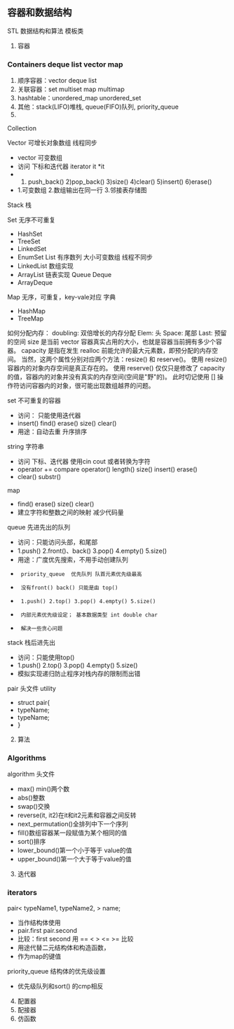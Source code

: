 ## 容器和数据结构

STL 数据结构和算法
模板类
1. 容器


### Containers deque list vector map
1. 顺序容器：vector deque list
2. 关联容器：set multiset map multimap
3. hashtable：unordered_map unordered_set
4. 其他：stack(LIFO)堆栈, queue(FIFO)队列, priority_queue
5. 
Collection

Vector 可增长对象数组 线程同步
 * vector  可变数组
 * 访问 下标和迭代器 iterator it  *it
 * 1) push_back() 2)pop_back() 3)size() 4)clear() 5)insert() 6)erase()
 * 1.可变数组 2.数组输出在同一行 3.邻接表存储图
 
Stack 栈
 
Set   无序不可重复
  * HashSet
  * TreeSet
  * LinkedSet
  * EnumSet
List 有序数列 大小可变数组 线程不同步
*    LinkedList 数组实现
*    ArrayList  链表实现
Queue
Deque
*    ArrayDeque

Map   无序，可重复，key-vale对应 字典
*    HashMap
*    TreeMap

如何分配内存：
doubling: 双倍增长的内存分配
Elem: 头
Space: 尾部
Last: 预留的空间
size 是当前 vector 容器真实占用的大小，也就是容器当前拥有多少个容器。
capacity 是指在发生 realloc 前能允许的最大元素数，即预分配的内存空间。
当然，这两个属性分别对应两个方法：resize() 和 reserve()。
使用 resize() 容器内的对象内存空间是真正存在的。
使用 reserve() 仅仅只是修改了 capacity 的值，容器内的对象并没有真实的内存空间(空间是"野"的)。
此时切记使用 [] 操作符访问容器内的对象，很可能出现数组越界的问题。

 set      不可重复的容器
 * 访问： 只能使用迭代器
 * insert() find() erase() size() clear()
 * 用途：自动去重 升序排序

 string 字符串
 * 访问 下标、迭代器 使用cin cout 或者转换为字符
 * operator +=   compare operator()     length() size()     insert()    erase()
 * clear() substr()

 map
 * find() erase() size() clear()
 * 建立字符和整数之间的映射 减少代码量

 queue 先进先出的队列
 * 访问：只能访问头部，和尾部
 * 1.push()   2.front()、back()  3.pop()   4.empty()     5.size()
 * 用途：广度优先搜索，不用手动创建队列
 *      priority_queue  优先队列 队首元素优先级最高
 *      没有front() back() 只能是由 top()
 *      1.push() 2.top() 3.pop() 4.empty() 5.size()
 *      内部元素优先级设定； 基本数据类型 int double char
 *      解决一些贪心问题

 stack 栈后进先出
 * 访问：只能使用top()
 * 1.push() 2.top() 3.pop() 4.empty() 5.size()
 * 模拟实现递归防止程序对栈内存的限制而出错

 pair 头文件 utility
 * struct pair{
 *  typeName;
 *  typeName;
 * }

2. 算法
### Algorithms
 algorithm 头文件
 * max() min()两个数
 * abs()整数
 * swap()交换
 * reverse(it, it2)在it和it2元素和容器之间反转
 * next_permutation()全排列中下一个序列
 * fill()数组容器某一段赋值为某个相同的值
 * sort()排序
 * lower_bound()第一个小于等于 value的值
 * upper_bound()第一个大于等于value的值

3. 迭代器

### iterators


pair< typeName1, typeName2, > name;
 * 当作结构体使用
 * pair.first pair.second
 * 比较：first second 用 == < > <= >= 比较
 * 用途代替二元结构体和构造函数，
 * 作为map的键值

priority_queue 结构体的优先级设置
  * 优先级队列和sort() 的cmp相反







4. 配置器
5. 配接器
6. 仿函数
